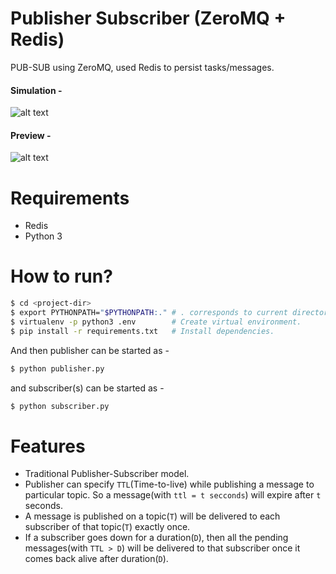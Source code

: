 # Publisher Subscriber (ZeroMQ + Redis)
PUB-SUB using ZeroMQ, used Redis to persist tasks/messages.

#### Simulation -

![alt text](https://github.com/suyash248/pub-sub-persistable/blob/master/static/img/pubsub_simulation.gif "Pub-Sub simulation")

#### Preview -

![alt text](https://github.com/suyash248/pub-sub-persistable/blob/master/static/img/pubsub_preview.png "Pub-Sub preview")

# Requirements
- Redis
- Python 3

# How to run?

```sh
$ cd <project-dir>
$ export PYTHONPATH="$PYTHONPATH:." # . corresponds to current directory(project-dir).
$ virtualenv -p python3 .env        # Create virtual environment.
$ pip install -r requirements.txt   # Install dependencies.
```

And then publisher can be started as - 
```python
$ python publisher.py
```
and subscriber(s) can be started as - 
```python
$ python subscriber.py
```

# Features
- Traditional Publisher-Subscriber model.
- Publisher can specify `TTL`(Time-to-live) while publishing a message to particular topic. So a message(with `ttl = t secconds`)
will expire after `t` seconds.
- A message is published on a topic(`T`) will be delivered to each subscriber of that topic(`T`) exactly once.
- If a subscriber goes down for a duration(`D`), then all the pending messages(with `TTL > D`) will be delivered to that subscriber once it comes back alive after duration(`D`).
